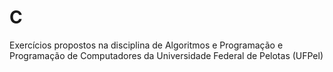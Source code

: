 # C
Exercícios propostos na disciplina de Algoritmos e Programação e Programação de Computadores da Universidade Federal de Pelotas (UFPel)
